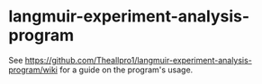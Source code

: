 # langmuir-experiment-analysis-program

See https://github.com/Theallpro1/langmuir-experiment-analysis-program/wiki for a guide on the program's usage.
